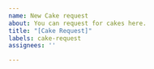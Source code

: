 ```yaml
---
name: New Cake request
about: You can request for cakes here.
title: "[Cake Request]"
labels: cake-request
assignees: ''

---
```



